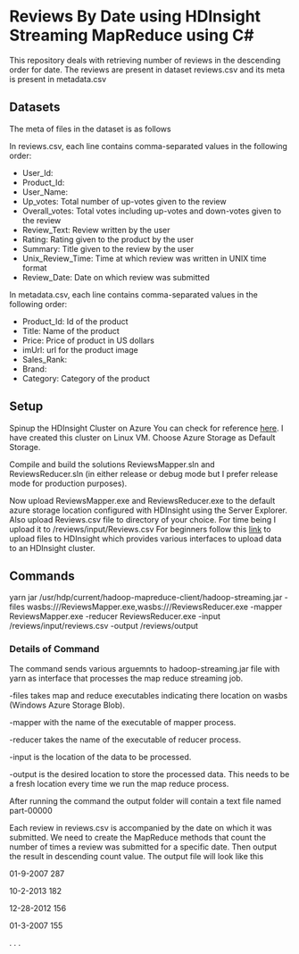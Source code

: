 # Reviews By Date using HDInsight Streaming MapReduce using C#

This repository deals with retrieving number of reviews in the descending order for date.
The reviews are present in dataset reviews.csv and its meta is present in metadata.csv

## Datasets
The meta of files in the dataset is as follows

In reviews.csv, each line contains comma-separated values in the following order:
- User_Id:
- Product_Id:
- User_Name:
- Up_votes: Total number of up-votes given to the review
- Overall_votes: Total votes including up-votes and down-votes given to the review
- Review_Text: Review written by the user
- Rating: Rating given to the product by the user
- Summary: Title given to the review by the user
- Unix_Review_Time: Time at which review was written in UNIX time format
- Review_Date: Date on which review was submitted

In metadata.csv, each line contains comma-separated values in the following order:
- Product_Id: Id of the product
- Title: Name of the product
- Price: Price of product in US dollars
- imUrl: url for the product image
- Sales_Rank:
- Brand:
- Category: Category of the product

## Setup

Spinup the HDInsight Cluster on Azure You can check for reference <a href="https://docs.microsoft.com/en-us/azure/hdinsight/hdinsight-hadoop-provision-linux-clusters" target="_blank">here</a>. I have created this cluster on Linux VM. Choose Azure Storage as Default Storage.

Compile and build the solutions ReviewsMapper.sln and ReviewsReducer.sln (in either release or debug mode but I prefer release mode for production purposes).

Now upload ReviewsMapper.exe and ReviewsReducer.exe to the default azure storage location configured with HDInsight using the Server Explorer. Also upload Reviews.csv file to directory of your choice. For time being I upload it to /reviews/input/Reviews.csv
For beginners follow this <a href="https://docs.microsoft.com/en-us/azure/hdinsight/hdinsight-upload-data" target="_blank">link</a> to upload files to HDInsight which provides various interfaces to upload data to an HDInsight cluster.

## Commands
yarn jar /usr/hdp/current/hadoop-mapreduce-client/hadoop-streaming.jar -files wasbs:///ReviewsMapper.exe,wasbs:///ReviewsReducer.exe -mapper ReviewsMapper.exe -reducer ReviewsReducer.exe -input /reviews/input/reviews.csv -output /reviews/output

### Details of Command
The command sends various arguemnts to hadoop-streaming.jar file with yarn as interface that processes the map reduce streaming job.

-files takes map and reduce executables indicating there location on wasbs (Windows Azure Storage Blob).

-mapper with the name of the executable of mapper process. 

-reducer takes the name of the executable of reducer process.

-input is the location of the data to be processed.

-output is the desired location to store the processed data. This needs to be a fresh location every time we run the map reduce process.

After running the command the output folder will contain a text file named part-00000

Each review in reviews.csv is accompanied by the date on which it was submitted. We need to create the MapReduce methods that count the number of times a review was submitted for a specific date. Then output the result in descending count value.
The output file will look like this

01-9-2007	287

10-2-2013	182

12-28-2012	156

01-3-2007	155

.
.
.
